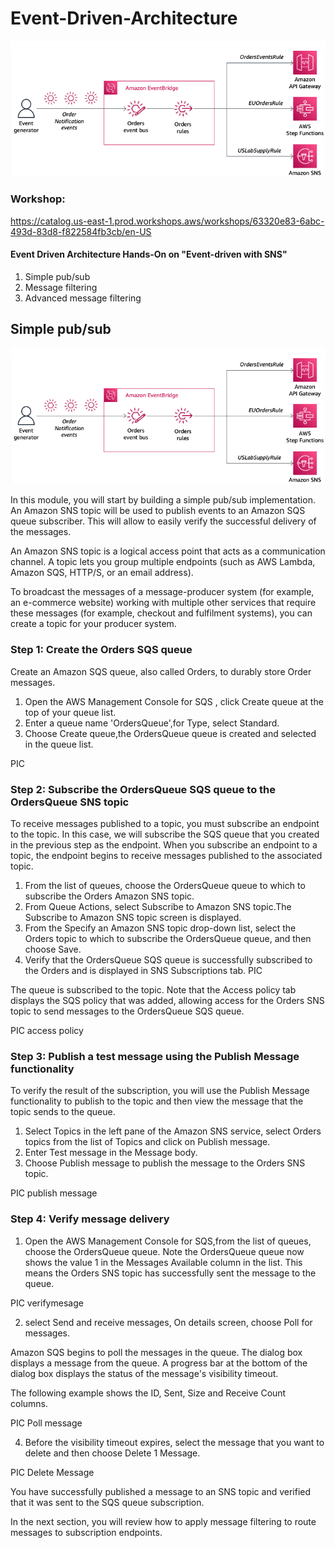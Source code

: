 # Event-Driven-Architecture
![img](https://github.com/Awadheshks/Event-Driven-Architecture/blob/4793d116243f32bfb344fc3a7e53021fcd4b0c7b/assets/EventBridge.png)

### Workshop:
https://catalog.us-east-1.prod.workshops.aws/workshops/63320e83-6abc-493d-83d8-f822584fb3cb/en-US

#### Event Driven Architecture Hands-On on "Event-driven with SNS"
1. Simple pub/sub
2. Message filtering
3. Advanced message filtering


## Simple pub/sub
![img](https://github.com/Awadheshks/Event-Driven-Architecture/blob/4793d116243f32bfb344fc3a7e53021fcd4b0c7b/assets/EventBridge.png)


In this module, you will start by building a simple pub/sub implementation. An Amazon SNS topic will be used to publish events to an Amazon SQS queue subscriber. This will allow to easily verify the successful delivery of the messages.

An Amazon SNS topic is a logical access point that acts as a communication channel. A topic lets you group multiple endpoints (such as AWS Lambda, Amazon SQS, HTTP/S, or an email address).

To broadcast the messages of a message-producer system (for example, an e-commerce website) working with multiple other services that require these messages (for example, checkout and fulfilment systems), you can create a topic for your producer system.

### Step 1: Create the Orders SQS queue

Create an Amazon SQS queue, also called Orders, to durably store Order messages.
1.	Open the AWS Management Console for SQS , click Create queue at the top of your queue list.
3.	Enter a queue name 'OrdersQueue',for Type, select Standard.
5.	Choose Create queue,the OrdersQueue queue is created and selected in the queue list.

   PIC

### Step 2: Subscribe the OrdersQueue SQS queue to the OrdersQueue SNS topic
To receive messages published to a topic, you must subscribe an endpoint to the topic. In this case, we will subscribe the SQS queue that you created in the previous step as the endpoint. When you subscribe an endpoint to a topic, the endpoint begins to receive messages published to the associated topic.

1.	From the list of queues, choose the OrdersQueue queue to which to subscribe the Orders Amazon SNS topic.
2.	From Queue Actions, select Subscribe to Amazon SNS topic.The Subscribe to Amazon SNS topic screen is displayed.
3.	From the Specify an Amazon SNS topic drop-down list, select the Orders topic to which to subscribe the OrdersQueue queue, and then choose Save.
4.	Verify that the OrdersQueue SQS queue is successfully subscribed to the Orders and is displayed in SNS Subscriptions tab.
PIC

The queue is subscribed to the topic. Note that the Access policy tab displays the SQS policy that was added, allowing access for the Orders SNS topic to send messages to the OrdersQueue SQS queue.

PIC access policy


### Step 3: Publish a test message using the Publish Message functionality
To verify the result of the subscription, you will use the Publish Message functionality to publish to the topic and then view the message that the topic sends to the queue.
1.	Select Topics in the left pane of the Amazon SNS service, select Orders topics from the list of Topics and click on Publish message.
2.	Enter Test message in the Message body.
3.	Choose Publish message to publish the message to the Orders SNS topic.
   
PIC publish message

### Step 4: Verify message delivery
1.	Open the AWS Management Console for SQS,from the list of queues, choose the OrdersQueue queue. Note the OrdersQueue queue now shows the value 1 in the Messages Available column in the list. This means the Orders SNS topic has successfully sent the message to the queue.
   
PIC verifymesage

2.	select Send and receive messages, On details screen, choose Poll for messages.
   
Amazon SQS begins to poll the messages in the queue. The dialog box displays a message from the queue. A progress bar at the bottom of the dialog box displays the status of the message's visibility timeout.

The following example shows the ID, Sent, Size and Receive Count columns.

PIC Poll message

4.	Before the visibility timeout expires, select the message that you want to delete and then choose Delete 1 Message.
   
PIC Delete Message

You have successfully published a message to an SNS topic and verified that it was sent to the SQS queue subscription. 

In the next section, you will review how to apply message filtering to route messages to subscription endpoints.

   
